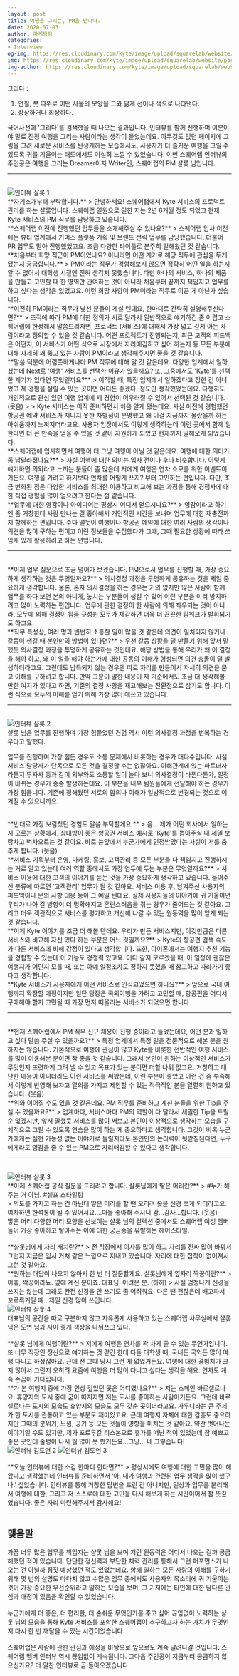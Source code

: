 ```yaml
---
layout: post
title: 여행을 그리는, PM을 만나다.
date: 2020-07-03
author: 마케팅팀
categories: 
- Interview
og-img: https://res.cloudinary.com/kyte/image/upload/squarelab/website/post/interview_charlotte/og_cover.jpg
img: https://res.cloudinary.com/kyte/image/upload/squarelab/website/post/interview_charlotte/cover.jpg
img-author: https://res.cloudinary.com/kyte/image/upload/squarelab/website/post/author/team_marketing.jpg
---
```


그리다 :<br>
1. 연필, 붓 따위로 어떤 사물의 모양을 그와 닮게 선이나 색으로 나타낸다. <br>
2. 상상하거나 회상하다.<br> 
<p>국어사전에 '그리다'를 검색했을 때 나오는 결과입니다. 인터뷰를 함께 진행하며 이분이야 말로 진정 여행을 그리는 사람이라는 생각이 들었는데요. 아무것도 없던 페이지에 그림을 그려 새로운 서비스를 탄생케하는 모습에서도, 사용자가 더 즐거운 여행을 그릴 수 있도록 귀를 기울이는 태도에서도 여실히 느낄 수 있었습니다. 이번 스퀘어랩 인터뷰의 주인공은 여행을 그리는 Dreamer이자 Writer인, 스퀘어랩의 PM 샬롯 님입니다.</p>

---

<br>
<img src="{{site.cloudinary}}/q_auto/squarelab/website/post/interview_charlotte/interview_charlotte_1.jpg" alt="인터뷰 샬롯 1">

<br>
**자기소개부터 부탁합니다.**
> 안녕하세요! 스퀘어랩에서 Kyte 서비스의 프로덕트 관리를 하는 샬롯입니다. 스퀘어랩 일원으로 일한 지는 2년 6개월 정도 되었고 현재 Kyte 서비스의 PM 직무를 담당하고 있습니다.

<br>
**스퀘어랩 이전에 진행했던 업무들을 소개해주실 수 있나요?**
> 스퀘어랩 입사 이전에는 뷰티 업계에서 커머스 플랫폼 기획 및 브랜드 전략 업무를 담당했습니다. 더불어 PR 업무도 맡아 진행했었고요. 조금 다양한 타이틀로 분주히 일해왔던 것 같습니다.

<br>
**처음부터 희망 직군이 PM이었나요? 아니라면 어떤 계기로 해당 직무에 관심을 두게 됐는지 궁금합니다.**
> PM이라는 직무가 경험해보지 않으면 정확히 어떤 일을 하는지 알 수 없어서 대학생 시절엔 전혀 생각지 못했습니다. 다만 하나의 서비스, 하나의 제품을 만들고 고민할 때 한 영역만 관여하는 것이 아니라 처음부터 끝까지 책임지고 업무를 하고 싶다는 생각은 있었고요. 이런 희망 사항이 PM이라는 직무로 이끈 게 아닌가 싶습니다.

<br>
**여전히 PM이라는 직무가 낯선 분들이 계실 텐데요, 한마디로 간략히 설명해주신다면?**
> 조직에 따라 PM에 대한 정의가 서로 달라서 일반적으로 얘기하긴 좀 어렵고 스퀘어랩에 한정해서 말씀드리자면, 프로덕트 (서비스)에 대해서 가장 넓고 깊게 아는 사람이라고 정의할 수 있을 것 같습니다. 어떤 프로젝트가 진행되는지, 최근 고객의 피드백은 어떤지, 이 서비스가 어떤 식으로 시장에서 자리매김하고 싶어 하는지 등 모든 부분에 대해 자세히 꽤 뚫고 있는 사람이 PM이라고 생각해주시면 좋을 것 같습니다.

<br>
**말씀 덕분에 어렴풋하게나마 PM 직무에 대해 알 것 같은데요. 다양한 업계에서 일하셨는데 Next로 '여행' 서비스를 선택한 이유가 있을까요? 또, 그중에서도 'Kyte'를 선택한 계기가 있다면 무엇일까요?**
> 이직할 때, 특정 업계에서 일하겠다고 정한 건 아니었고 제 경험을 살릴 수 있는 곳이면 어디든 좋겠다. 정도만 생각했었는데요. 다행히도 개인적으로 관심 있던 여행 업계에 제 경험이 어우러질 수 있어서 선택된 것 같습니다. (웃음)
>
> Kyte 서비스는 이직 준비하면서 처음 알게 됐는데요. 사실 이전에 경험했던 항공권 예약 서비스가 지니지 못한 차별점이 분명했고 왜 이걸 지금까지 몰랐을까 하는 아쉬움까지 느껴지더라고요. 사용자 입장에서도 이렇게 생각하는데 이런 곳에서 함께 일한다면 더 큰 만족을 얻을 수 있을 것 같아 지원하게 되었고 현재까지 일해오게 되었습니다.

<br>
**스퀘어랩에 입사하면서 여행이 더 그냥 여행이 아닐 것 같은데요. 여행에 대한 의미가 좀 남달라졌나요?**
> 사실 여행에 대한 의미는 입사 전이나 후나 비슷합니다. 이렇게 얘기하면 의외라고 느끼는 분들이 좀 많은데 저에게 여행은 연차 소모를 위한 이벤트이거든요. 여행을 가려고 하기보다 연차를 어떻게 쓰지? 부터 고민하는 편입니다. 다만, 조금 변화된 점은 다양한 서비스를 최대한 이용하고 비교해 보는 과정을 통해 경쟁사에 대한 직접 경험을 많이 얻으려고 한다는 점 같습니다.

<br>
**업무에 대한 영감이나 아이디어는 평상시 어디서 얻으시나요?**
> 영감이라고 하기엔 좀 거창한데 사람 만나는 걸 좋아해서 개인적인 시간을 보내며 업무에 대한 재충전까지 함께하는 편입니다. 수다 떨듯이 여행이나 항공권 예약에 대한 여러 사람의 생각이나 의견을 많이 구하는 편이고 이런 정보들을 수집했다가 그때, 그때 필요한 상황에 따라 쓰임새 있게 활용하려고 하는 편입니다.

---

<br>
**이제 업무 질문으로 조금 넘어가 보겠습니다. PM으로서 업무를 진행할 때, 가장 중요하게 생각하는 것은 무엇일까요?**
> 의사결정 과정을 투명하게 공유하는 것을 제일 중요하게 생각합니다. 물론, 혼자 의사결정을 하는 경우는 거의 없지만 많은 사람이 함께 업무를 하다 보면 본의 아니게, 놓치는 부분들이 생길 수 있어 이런 부분을 미리 방지하려고 많이 노력하는 편입니다. 업무에 관한 결정이 한 사람에 의해 좌우되는 것이 아니라, 모두에 의해 결정이 됨을 구성원 모두가 체감하면 더욱 더 끈끈한 팀워크가 발휘되기도 하고요.

<br>
**직무 특성상, 여러 명과 빈번히 소통할 일이 많을 것 같은데 의견이 일치되지 않거나 갈등이 생길 때 본인만의 방법이 있다면?**
> 우선 갈등 상황을 덜 만들기 위해 앞서 말했듯 의사결정 과정을 투명하게 공유하는 것인데요. 해당 방법을 통해 우리가 왜 이 결정을 해야 하고, 왜 이 일을 해야 하는가에 대한 공동의 이해가 형성되면 의견 충돌이 덜 발생하더라고요. 그런데도 납득되지 않는 경우엔 따로 자리를 만들어서 자세히 의견을 묻고 이해를 구하려고 합니다. 만약 그분이 말한 내용이 제 기준에서도 조금 더 생각해볼 만한 여지가 있다고 하면, 기존의 결정 사항을 재고해보는 전환점으로 삼기도 합니다. 이런 식으로 모두의 이해를 얻기 위해 가장 많이 애쓰고 있습니다.

---

<br>
<img src="{{site.cloudinary}}/q_auto/v1593669530/squarelab/website/post/interview_charlotte/interview_charlotte_2.jpg" alt="인터뷰 샬롯 2">

<br>
샬롯 님은 업무를 진행하며 가장 힘들었던 경험 역시 이런 의사결정 과정을 번복하는 경우라고 말했다.

<p class="quotes">
<i class="ri-double-quotes-l quote"></i>
업무를 진행하며 가장 힘든 경우도 소통 문제에서 비롯하는 경우가 대다수입니다. 사실 서비스 담당자가 단독으로 모든 것을 결정할 수는 없잖아요. 이해관계에 있는 파트너사라든지 투자사 등과 같이 외부와도 소통할 일이 늘다 보니 의사결정이 바뀐다든가, 일정이 바뀌는 경우가 종종 발생하는데요. 이 부분을 내부 팀원들에게 전달해야 하는 경우가 가장 힘듭니다. 기존에 정해뒀던 서로의 합의나 이해가 일방적으로 변경되는 것으로 여겨질 수 있으니까요.
<i class="ri-double-quotes-r quote"></i>
</p>

<br>
**반대로 가장 보람찼던 경험도 말씀 부탁할게요.**
> 음… 제가 어떤 회사에서 일하는지 모르는 상황에서, 상대방이 좋은 항공권 서비스 예시로 'Kyte'를 뽑아주실 때 제일 보람차고 벅차오르는 것 같아요. 바로 눈앞에서 누군가에게 인정받았다는 사실이 저를 춤추게 합니다. (웃음)

<br>
**서비스 기획부터 운영, 마케팅, 홍보, 고객관리 등 모든 부분을 다 책임지고 진행하시는 거로 알고 있는데 여러 역할 중에서도 가장 염두에 두는 부분은 무엇일까요?**
> 서비스 이용에 대한 고객의 이야기를 듣는 것을 가장 중요하게 생각하고 있습니다. 들어주신 분류에 따르면 ‘고객관리' 업무가 될 것 같아요. 서비스 이용 후, 남겨주신 사용자의 피드백이나 문의 사항 대응 등이 그 예일 텐데요, 실제 사용자들의 이야기에 귀 기울이면 우리가 나아 갈 방향이 더 명확해지고 혼란스러움을 겪는 경우가 줄어드는 것 같아요. 그리고 더욱 객관적으로 서비스를 평가하고 개선해 나갈 수 있는 원동력을 많이 얻게 되는 것 같습니다.

<br>
**이제 Kyte 이야기를 조금 더 해볼 텐데요. 우리가 만든 서비스지만, 이것만큼은 다른 서비스와 비교해 자신 있다 하는 부분은 어느 것일까요?**
> Kyte의 항공편 검색 속도가 다른 서비스에 비해 강점이 있다고 생각합니다. 또한, 아이폰에서는 여행지 추천 기능을 경험할 수 있는데 이 기능도 경쟁력 있고요. 어디 갈지 모르겠을 때, 이 일정에 괜찮은 여행지가 어딘지 모를 때, 또는 아예 일정조차도 정하지 못했을 때 참고하고 따라가기 좋다고 생각합니다.

<br>
**Kyte 서비스가 사용자에게 어떤 서비스로 인식되었으면 하나요?**
> 앞으로 국내 여행까지 확장할 예정이지만 일단 당장은 국외여행을 가려고 고민할 때, 항공편을 어디서 구매해야 할지 고민될 때 가장 먼저 떠올리는 서비스가 되었으면 합니다.

---

<br>
**현재 스퀘어랩에서 PM 직무 신규 채용이 진행 중이라고 들었는데요, 어떤 분과 일하고 싶다 말씀 주실 수 있을까요?**
> 특정 업계에서 특정 일을 전문적으로 해본 분을 원하지는 않습니다. 기본적으로 여행에 관심이 많고 Kyte를 비롯한 전반적인 여행 서비스를 많이 이용해본 분이면 참 좋을 것 같습니다. 그래서 본인이 원하는 이상적인 서비스가 무엇인지 또렷하게 그려 낼 수 있고 목표가 있는 분이면 더할 나위 없고요. 거창하고 대단한 내용이 아니더라도 이런 서비스를 써봤는데, 이런 부분이 좋았고 이런 건 좀 부족해서 이렇게 반영해 보자고 열의를 가지고 제안할 수 있는 적극적인 분을 열렬히 원하고 있습니다. (웃음)

<br>
**위와 이어질 수도 있을 것 같은데요. PM 직무를 준비하고 계신 분들을 위한 Tip을 주실 수 있을까요?**
> 업계마다, 서비스마다 PM의 역할이 다 달라서 세밀한 Tip을 드릴 순 없겠지만, 앞서 말했듯 서비스를 많이 써보고 본인이 이상적으로 생각하는 모습을 구체적으로 그릴 수 있도록 연습을 많이 하는 게 중요하다고 생각합니다. 그것이 비록 누군가에게는 실현 가능성 없는 이야기로 들릴지라도 본인만의 논리력이 뒷받침된다면,  누구에게라도 영감을 줄 수 있는 PM으로 자리매김할 수 있다고 생각합니다.

---
<br>
<img src="{{site.cloudinary}}/q_auto/squarelab/website/post/interview_charlotte/interview_charlotte_3.jpg" alt="인터뷰 샬롯 3">

<br>
**이제 스퀘어랩 공식 질문을 드리려고 합니다. 샬롯님에게 땋은 머리란?**
> <span class="emphasis">#누가 해주는 거 아님. #셀프 스타일링</span><br>
> 의도를 가지고 하는 건 아닌데 땋은 머리를 할 땐 오히려 옷을 신경 쓰게 되더라고요. 여차하면 한석봉이 될 수 있어서요….다들 좋아해 주시니 감...감사...합니다. (웃음)
<div class="caption"><span>땋은 머리</span> 다양한 머리 모양을 선보이는 샬롯 님의 컬렉션 중에서도 스퀘어랩 여성 멤버들이 가장 좋아하고 땋아주는 이에 대한 궁금증을 유발하는 헤어스타일.</div>

<br>
**샬롯님에게 자리 배치란?**
> 전 직장에서 이사를 많이 하고 자리를 진짜 많이 바꿔서 그런지 지금은 임시 거처 같은 느낌으로 지내고 있습니다. 자리에 대한 집착이 없어져서 그런 것 같아요.

<br>
**원하는 대답이 나오지 않아서 한 번 더 질문할게요. 샬롯님에게 옆자리 짝꿍이란?**
> 어휴, 짝꿍이라뇨. 옆에 계신 분이죠. 대표님. 어려운 분. (하하)
> 사실 엄청나게 신경을 쓰지는 않는데 그래도 완전 신경을 안 쓰기도 좀 어려워요. 다른 땐 괜찮은데 배고파서 꼬르륵거릴 때...제일 신경 많이 쓰입니다. 

<br>
<img src="{{site.cloudinary}}/q_auto/v1593671057/squarelab/website/post/interview_charlotte/interview_charlotte_4.jpg" alt="인터뷰 샬롯 4">
<div class="caption">대표님의 공간을 따로 구분하지 않고 자유롭게 사용하고 있는 스퀘어랩 사무실에서 샬롯 님은 도연 님과 사이 좋게 책상을 나눠쓰고 있다.</div>

<br>
**샬롯 님에게 여행이란?**
> 저에게 여행은 연차를 꽉 차게 쓸 수 있는 무언가입니다. 또 너무 직장인 정신으로 얘기하는 것 같긴 한데 다들 대학생 때, 국내든 국외든 많이 여행 다니고 하셨잖아요. 근데 전 그때 당시 그런 게 없었거든요. 여행에 대한 경험치가 크지 않아서 그런지 오히려 요즘에 여행을 더 많이 다니고 싶다는 생각을 해요. 연차도 계속 손꼽아 기다립니다.

<br>
**가 본 여행지 중에 가장 인상 깊었던 곳은 어디였나요?**
> 저는 스페인 바르셀로나요. 휴양지와 도시 중에 굳이 따지자면 저는 도시를 좋아하는 사람이거든요. 그런데 바르셀로나는 도시의 모습도 휴양지의 모습도 모두 갖춘 곳이더라고요. 가우디라는 큰 주제가 한 도시를 관통하고 있는 부분도 재미있고요. 근데 여행지 자체에 대한 감흥도 중요하지만 그때의 분위기, 느낌, 공기 등 모든 것들이 영향을 미치는 것 같아요. 약간 벗어나는 이야기일 수도 있지만, 제가 포르투갈 리스본으로 휴가를 떠난 적이 있었는데 참 예쁘고 좋은 곳인데 술병이 나서 뭘 많이 못 봤거든요...그냥… 네 그렇습니다!

<br>
<div class="column-box">
    <img class="column-image" src="{{site.cloudinary}}/q_auto/v1593672350/squarelab/website/post/interview_charlotte/interview_charlotte_5.jpg" alt="인터뷰 김도연 2">
    <img class="column-image" src="{{site.cloudinary}}/q_auto/v1593672350/squarelab/website/post/interview_charlotte/interview_charlotte_6.jpg" alt="인터뷰 김도연 3">
</div>

<br>
**오늘 인터뷰에 대한 소감 한마디 한다면?**
> 평상시에도 여행에 대한 고민을 많이 해왔다고 생각했는데 인터뷰를 준비하면서 ‘아, 내가 여행과 관련된 업무 생각을 많이 했구나.’ 싶었습니다. 인터뷰를 통해 거창한 답변을 드린 건 아니지만, 일상과 업무를 분리해서 여행에 대한, 그리고 저 스스로에 대한 고민을 다시 해보게 하는 시간이어서 참 뜻깊었습니다. 좋은 자리 마련해주셔서 감사해요!	

---

## 맺음말

가끔 너무 많은 업무를 책임지는 샬롯 님을 보며 저런 원동력은 어디서 나오는 걸까 궁금해했던 적이 있습니다. 단단한 정신력과 부단한 체력 관리를 통해서 그런 퍼포먼스가 나오는 건 아닐까 짐짓 예상했던 적도 있었는데요. 함께 일하는 모든 사람의 이해를 구하기 위해 몇 번의 설명도 마다치 않고 수많은 업무 중에서도 사용자의 목소리에 귀 기울이는 것이 가장 중요한 우선순위라고 말하는 모습을 보며, 그 기저에는 타인에 대한 남다른 관심과 애정이 있음을 확인할 수 있었습니다.<br><br>
누군가에게 더 좋은, 더 편리한, 더 손쉬운 무엇인가를 주고 싶어 끊임없이 노력하는 샬롯 님의 모습을 통해 Kyte 서비스를 포함한 스퀘어랩이 추구하고자 하는 가치가 무엇인지 다시 한 번 깨달을 수 있는 시간이었습니다.<br><br>
스퀘어랩은 사람에 관한 관심과 애정을 바탕으로 앞으로도 계속 달려나갈 것입니다. 스퀘어랩 멤버 인터뷰 역시 끊임없이 계속됩니다. 그다음 주인공이 지금부터 궁금하지 않으신가요? 더 알찬 인터뷰로 곧 돌아오겠습니다. 
